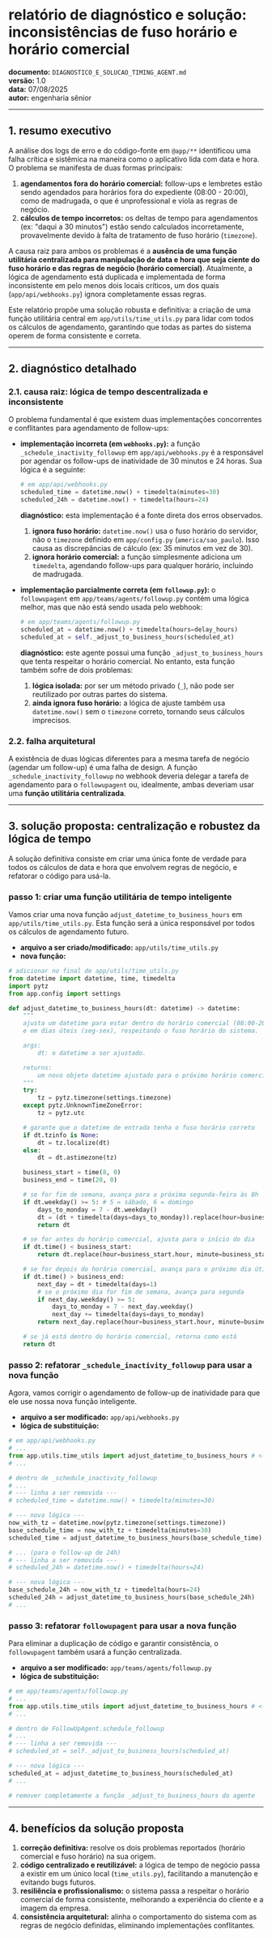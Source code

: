 
#  relatório de diagnóstico e solução: inconsistências de fuso horário e horário comercial

**documento:** `DIAGNOSTICO_E_SOLUCAO_TIMING_AGENT.md`  
**versão:** 1.0  
**data:** 07/08/2025  
**autor:** engenharia sênior

---

## 1. resumo executivo

A análise dos logs de erro e do código-fonte em `@app/**` identificou uma falha crítica e sistêmica na maneira como o aplicativo lida com data e hora. O problema se manifesta de duas formas principais:

1.  **agendamentos fora do horário comercial:** follow-ups e lembretes estão sendo agendados para horários fora do expediente (08:00 - 20:00), como de madrugada, o que é unprofessional e viola as regras de negócio.
2.  **cálculos de tempo incorretos:** os deltas de tempo para agendamentos (ex: "daqui a 30 minutos") estão sendo calculados incorretamente, provavelmente devido à falta de tratamento de fuso horário (`timezone`).

A causa raiz para ambos os problemas é a **ausência de uma função utilitária centralizada para manipulação de data e hora que seja ciente do fuso horário e das regras de negócio (horário comercial)**. Atualmente, a lógica de agendamento está duplicada e implementada de forma inconsistente em pelo menos dois locais críticos, um dos quais (`app/api/webhooks.py`) ignora completamente essas regras.

Este relatório propõe uma solução robusta e definitiva: a criação de uma função utilitária central em `app/utils/time_utils.py` para lidar com todos os cálculos de agendamento, garantindo que todas as partes do sistema operem de forma consistente e correta.

---

## 2. diagnóstico detalhado

### 2.1. causa raiz: lógica de tempo descentralizada e inconsistente

O problema fundamental é que existem duas implementações concorrentes e conflitantes para agendamento de follow-ups:

-   **implementação incorreta (em `webhooks.py`):** a função `_schedule_inactivity_followup` em `app/api/webhooks.py` é a responsável por agendar os follow-ups de inatividade de 30 minutos e 24 horas. Sua lógica é a seguinte:

    ```python
    # em app/api/webhooks.py
    scheduled_time = datetime.now() + timedelta(minutes=30)
    scheduled_24h = datetime.now() + timedelta(hours=24)
    ```

    **diagnóstico:** esta implementação é a fonte direta dos erros observados.
    1.  **ignora fuso horário:** `datetime.now()` usa o fuso horário do servidor, não o `timezone` definido em `app/config.py` (`america/sao_paulo`). Isso causa as discrepâncias de cálculo (ex: 35 minutos em vez de 30).
    2.  **ignora horário comercial:** a função simplesmente adiciona um `timedelta`, agendando follow-ups para qualquer horário, incluindo de madrugada.

-   **implementação parcialmente correta (em `followup.py`):** o `followupagent` em `app/teams/agents/followup.py` contém uma lógica melhor, mas que não está sendo usada pelo webhook:

    ```python
    # em app/teams/agents/followup.py
    scheduled_at = datetime.now() + timedelta(hours=delay_hours)
    scheduled_at = self._adjust_to_business_hours(scheduled_at)
    ```

    **diagnóstico:** este agente possui uma função `_adjust_to_business_hours` que tenta respeitar o horário comercial. No entanto, esta função também sofre de dois problemas:
    1.  **lógica isolada:** por ser um método privado (`_`), não pode ser reutilizado por outras partes do sistema.
    2.  **ainda ignora fuso horário:** a lógica de ajuste também usa `datetime.now()` sem o `timezone` correto, tornando seus cálculos imprecisos.

### 2.2. falha arquitetural

A existência de duas lógicas diferentes para a mesma tarefa de negócio (agendar um follow-up) é uma falha de design. A função `_schedule_inactivity_followup` no webhook deveria delegar a tarefa de agendamento para o `followupagent` ou, idealmente, ambas deveriam usar uma **função utilitária centralizada**.

---

## 3. solução proposta: centralização e robustez da lógica de tempo

A solução definitiva consiste em criar uma única fonte de verdade para todos os cálculos de data e hora que envolvem regras de negócio, e refatorar o código para usá-la.

### passo 1: criar uma função utilitária de tempo inteligente

Vamos criar uma nova função `adjust_datetime_to_business_hours` em `app/utils/time_utils.py`. Esta função será a única responsável por todos os cálculos de agendamento futuro.

-   **arquivo a ser criado/modificado:** `app/utils/time_utils.py`
-   **nova função:**

```python
# adicionar no final de app/utils/time_utils.py
from datetime import datetime, time, timedelta
import pytz
from app.config import settings

def adjust_datetime_to_business_hours(dt: datetime) -> datetime:
    """
    ajusta um datetime para estar dentro do horário comercial (08:00-20:00) 
    e em dias úteis (seg-sex), respeitando o fuso horário do sistema.

    args:
        dt: o datetime a ser ajustado.

    returns:
        um novo objeto datetime ajustado para o próximo horário comercial válido.
    """
    try:
        tz = pytz.timezone(settings.timezone)
    except pytz.UnknownTimeZoneError:
        tz = pytz.utc

    # garante que o datetime de entrada tenha o fuso horário correto
    if dt.tzinfo is None:
        dt = tz.localize(dt)
    else:
        dt = dt.astimezone(tz)

    business_start = time(8, 0)
    business_end = time(20, 0)

    # se for fim de semana, avança para a próxima segunda-feira às 8h
    if dt.weekday() >= 5: # 5 = sábado, 6 = domingo
        days_to_monday = 7 - dt.weekday()
        dt = (dt + timedelta(days=days_to_monday)).replace(hour=business_start.hour, minute=business_start.minute, second=0, microsecond=0)
        return dt

    # se for antes do horário comercial, ajusta para o início do dia
    if dt.time() < business_start:
        return dt.replace(hour=business_start.hour, minute=business_start.minute, second=0, microsecond=0)

    # se for depois do horário comercial, avança para o próximo dia útil às 8h
    if dt.time() > business_end:
        next_day = dt + timedelta(days=1)
        # se o próximo dia for fim de semana, avança para segunda
        if next_day.weekday() >= 5:
            days_to_monday = 7 - next_day.weekday()
            next_day += timedelta(days=days_to_monday)
        return next_day.replace(hour=business_start.hour, minute=business_start.minute, second=0, microsecond=0)

    # se já está dentro do horário comercial, retorna como está
    return dt
```

### passo 2: refatorar `_schedule_inactivity_followup` para usar a nova função

Agora, vamos corrigir o agendamento de follow-up de inatividade para que ele use nossa nova função inteligente.

-   **arquivo a ser modificado:** `app/api/webhooks.py`
-   **lógica de substituição:**

```python
# em app/api/webhooks.py
# ...
from app.utils.time_utils import adjust_datetime_to_business_hours # <--- importar a nova função
# ...

# dentro de _schedule_inactivity_followup
# ...
# --- linha a ser removida ---
# scheduled_time = datetime.now() + timedelta(minutes=30)

# --- nova lógica ---
now_with_tz = datetime.now(pytz.timezone(settings.timezone))
base_schedule_time = now_with_tz + timedelta(minutes=30)
scheduled_time = adjust_datetime_to_business_hours(base_schedule_time)

# ... (para o follow-up de 24h)
# --- linha a ser removida ---
# scheduled_24h = datetime.now() + timedelta(hours=24)

# --- nova lógica ---
base_schedule_24h = now_with_tz + timedelta(hours=24)
scheduled_24h = adjust_datetime_to_business_hours(base_schedule_24h)
# ...
```

### passo 3: refatorar `followupagent` para usar a nova função

Para eliminar a duplicação de código e garantir consistência, o `followupagent` também usará a função centralizada.

-   **arquivo a ser modificado:** `app/teams/agents/followup.py`
-   **lógica de substituição:**

```python
# em app/teams/agents/followup.py
# ...
from app.utils.time_utils import adjust_datetime_to_business_hours # <--- importar a nova função
# ...

# dentro de FollowUpAgent.schedule_followup
# ...
# --- linha a ser removida ---
# scheduled_at = self._adjust_to_business_hours(scheduled_at)

# --- nova lógica ---
scheduled_at = adjust_datetime_to_business_hours(scheduled_at)
# ...

# remover completamente a função _adjust_to_business_hours do agente
```

---

## 4. benefícios da solução proposta

1.  **correção definitiva:** resolve os dois problemas reportados (horário comercial e fuso horário) na sua origem.
2.  **código centralizado e reutilizável:** a lógica de tempo de negócio passa a existir em um único local (`time_utils.py`), facilitando a manutenção e evitando bugs futuros.
3.  **resiliência e profissionalismo:** o sistema passa a respeitar o horário comercial de forma consistente, melhorando a experiência do cliente e a imagem da empresa.
4.  **consistência arquitetural:** alinha o comportamento do sistema com as regras de negócio definidas, eliminando implementações conflitantes.
